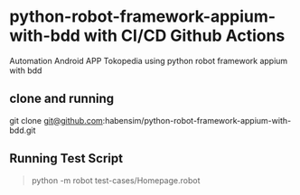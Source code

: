 # python-robot-framework-appium-with-bdd with CI/CD Github Actions
Automation Android APP Tokopedia using python robot framework appium with bdd

## clone and running
git clone git@github.com:habensim/python-robot-framework-appium-with-bdd.git

## Running Test Script
> python -m robot test-cases/Homepage.robot